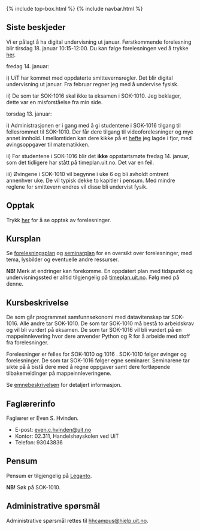 {% include top-box.html %} <!-- Kode for å inkludere boksen på toppen av siden. Se _config.yml for å gjøre endringer. -->
{% include navbar.html %} <!-- Kode for navigasjonsmeny. Se navbar.html for å gjøre endringer. -->
<!-- Gjør endringer under her -->

## Siste beskjeder

Vi er pålagt å ha digital undervisning ut januar. Førstkommende forelesning blir tirsdag 18. januar 10:15-12:00. Du kan følge forelesningen ved å trykke [her](https://uit.zoom.us/j/62106111688?pwd=UDM0OGo1L1dmWHQ1Ky9PTFJHbWJTdz09).  

fredag 14. januar:

i) UiT har kommet med oppdaterte smittevernsregler. Det blir digital undervisning ut januar. Fra februar regner jeg med å undervise fysisk. 

ii) De som tar SOK-1016 skal ikke ta eksamen i SOK-1010. Jeg beklager, dette var en misforståelse fra min side.  

torsdag 13. januar:

i)    Administrasjonen er i gang med å gi studentene i SOK-1016 tilgang til fellesrommet til SOK-1010. Der får dere tilgang til videoforelesninger og mye annet innhold. I mellomtiden kan dere kikke på et [hefte](https://www.dropbox.com/s/qlh9vo171ldm4yb/hefte.pdf?dl=0) jeg lagde i fjor, med øvingsoppgaver til matematikken. 

ii)   For studentene i SOK-1016 blir det **ikke** oppstartsmøte fredag 14. januar, som det tidligere har stått på timeplan.uit.no. Det var en feil.   

iii)  Øvingene i SOK-1010 vil begynne i uke 6 og bli avholdt omtrent annenhver uke. De vil typisk dekke to kapitler i pensum. Med mindre reglene for smittevern endres vil disse bli undervist fysik. 


## Opptak

Trykk [her](video) for å se opptak av forelesninger. 

## Kursplan
Se [forelesningsplan](forelesningsplan.md) og [seminarplan](seminarplan.md) for en oversikt over forelesninger, med tema, lysbilder og eventuelle andre ressurser. 

**NB!** Merk at endringer kan forekomme. En oppdatert plan med tidspunkt og undervisningssted er alltid tilgjengelig på [timeplan.uit.no](timeplan.uit.no). Følg med på denne.   

## Kursbeskrivelse
De som går programmet samfunnsøkonomi med datavitenskap tar SOK-1016. Alle andre tar SOK-1010. De som tar SOK-1010 må bestå to arbeidskrav og vil bli vurdert på eksamen. De som tar SOK-1016 vil bli vurdert på en mappeinnlevering hvor dere anvender Python og R for å arbeide med stoff fra forelesninger. 

Forelesninger er felles for SOK-1010 og 1016 . SOK-1010 følger øvinger og forelesninger. De som tar SOK-1016 følger egne seminarer. Seminarene tar sikte på å bistå dere med å regne oppgaver samt dere fortløpende tilbakemeldinger på mappeinnleveringene.  

Se [emnebeskrivelsen](https://uit.no/utdanning/emner/emne/743171/sok-1016) for detaljert informasjon. 

## Faglærerinfo

Faglærer er Even S. Hvinden. 

- E-post: [even.c.hvinden@uit.no](mailto:even.c.hvinden@uit.no)
- Kontor: 02.311, Handelshøyskolen ved UiT
- Telefon: 93043836

## Pensum

Pensum er tilgjengelig på [Leganto](https://bibsys-c.alma.exlibrisgroup.com/leganto/readinglist/searchlists). 

**NB!** Søk på SOK-1010. 

## Administrative spørsmål

Administrative spørsmål rettes til [hhcampus@hjelp.uit.no](mailto:hhcampus@hjelp.uit.no). 
